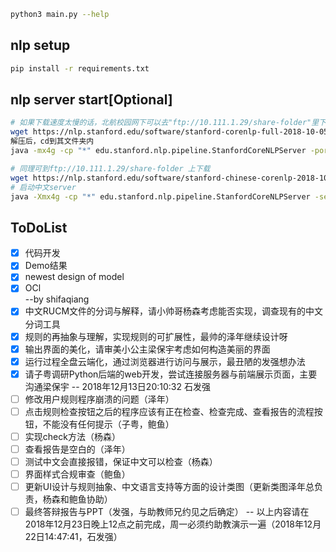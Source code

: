 ```bash
python3 main.py --help
```
## nlp setup
```bash
pip install -r requirements.txt
```

## nlp server start[Optional]
```bash
# 如果下载速度太慢的话，北航校园网下可以去"ftp://10.111.1.29/share-folder"里下载stanford-corenlp-full-2018-10-05.zip，那里传了一份
wget https://nlp.stanford.edu/software/stanford-corenlp-full-2018-10-05.zip
解压后，cd到其文件夹内
java -mx4g -cp "*" edu.stanford.nlp.pipeline.StanfordCoreNLPServer -port 9000 -timeout 15000

# 同理可到ftp://10.111.1.29/share-folder 上下载
wget https://nlp.stanford.edu/software/stanford-chinese-corenlp-2018-10-05-models.jar
# 启动中文server
java -Xmx4g -cp "*" edu.stanford.nlp.pipeline.StanfordCoreNLPServer -serverProperties StanfordCoreNLP-chinese.properties -port 9001 -timeout 15000
```

## ToDoList
- [x] 代码开发
- [x] Demo结果
- [x] newest design of model
- [x] OCl  
--by shifaqiang
- [x] 中文RUCM文件的分词与解释，请小帅哥杨森考虑能否实现，调查现有的中文分词工具
- [x] 规则的再抽象与理解，实现规则的可扩展性，最帅的泽年继续设计呀
- [x] 输出界面的美化，请审美小公主梁保宇考虑如何构造美丽的界面
- [x] 运行过程全盘云端化，通过浏览器进行访问与展示，最丑陋的发强想办法
- [x] 请子粤调研Python后端的web开发，尝试连接服务器与前端展示页面，主要沟通梁保宇
-- 2018年12月13日20:10:32 石发强
- [ ] 修改用户规则程序崩溃的问题（泽年）
- [ ] 点击规则检查按钮之后的程序应该有正在检查、检查完成、查看报告的流程按钮，不能没有任何提示（子粤，鲍鱼）
- [ ] 实现check方法（杨森）
- [ ] 查看报告是空白的（泽年）
- [ ] 测试中文会直接报错，保证中文可以检查（杨森）
- [ ] 界面样式合规审查（鲍鱼）
- [ ] 更新UI设计与规则抽象、中文语言支持等方面的设计类图（更新类图泽年总负责，杨森和鲍鱼协助）
- [ ] 最终答辩报告与PPT（发强，与助教师兄约见之后确定）
-- 以上内容请在2018年12月23日晚上12点之前完成，周一必须约助教演示一遍（2018年12月22日14:47:41，石发强）